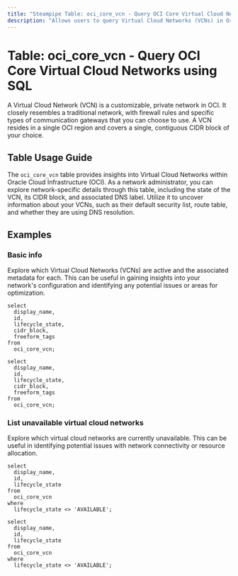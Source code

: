 ```yaml
---
title: "Steampipe Table: oci_core_vcn - Query OCI Core Virtual Cloud Networks using SQL"
description: "Allows users to query Virtual Cloud Networks (VCNs) in Oracle Cloud Infrastructure (OCI)."
---
```


# Table: oci_core_vcn - Query OCI Core Virtual Cloud Networks using SQL

A Virtual Cloud Network (VCN) is a customizable, private network in OCI. It closely resembles a traditional network, with firewall rules and specific types of communication gateways that you can choose to use. A VCN resides in a single OCI region and covers a single, contiguous CIDR block of your choice.

## Table Usage Guide

The `oci_core_vcn` table provides insights into Virtual Cloud Networks within Oracle Cloud Infrastructure (OCI). As a network administrator, you can explore network-specific details through this table, including the state of the VCN, its CIDR block, and associated DNS label. Utilize it to uncover information about your VCNs, such as their default security list, route table, and whether they are using DNS resolution.

## Examples

### Basic info
Explore which Virtual Cloud Networks (VCNs) are active and the associated metadata for each. This can be useful in gaining insights into your network's configuration and identifying any potential issues or areas for optimization.

```sql+postgres
select
  display_name,
  id,
  lifecycle_state,
  cidr_block,
  freeform_tags
from
  oci_core_vcn;
```

```sql+sqlite
select
  display_name,
  id,
  lifecycle_state,
  cidr_block,
  freeform_tags
from
  oci_core_vcn;
```

### List unavailable virtual cloud networks
Explore which virtual cloud networks are currently unavailable. This can be useful in identifying potential issues with network connectivity or resource allocation.

```sql+postgres
select
  display_name,
  id,
  lifecycle_state
from
  oci_core_vcn
where
  lifecycle_state <> 'AVAILABLE';
```

```sql+sqlite
select
  display_name,
  id,
  lifecycle_state
from
  oci_core_vcn
where
  lifecycle_state <> 'AVAILABLE';
```